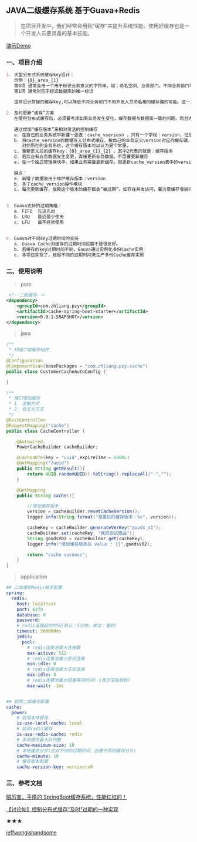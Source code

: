 ## JAVA二级缓存系统 基于Guava+Redis
> 在项目开发中，我们经常会用到“缓存”来提升系统性能。使用好缓存也是一个开发人员要具备的基本技能。

[演示Demo](https://github.com/zhangliang1024/spring-fox-spring-boot-sample/tree/master/src/main/java/com/zhliang/pzy/spring/fox/cache)

### 一、项目介绍
```markdown
1. 大型分布式系统缓存key设计：
   示例：{0}_area_{1}
   第0项 通常会用一个用于标识业务意义的字符串，如：命名空间、业务部门。不同业务部门可以自定义
   第1项 通常对应于标识数据库的唯一标识
   
   这样设计拼接的缓存key,可以降低不同业务部门不同开发人员命名相同缓存键的可能。这一点在一个业务部门众多而部署的分布式缓存系统只有一套的环境下显得尤为重要。
   
2. 及时更新“缓存”方案
   在使用分布式缓存后，必须要考虑如果业务发生变化，缓存数据与数据库一致的问题。而且大多时时候，缓存中的数据会涉及到很多业务联系。
   
   通过增加“缓存版本”来相对灵活的控制缓存
   a. 在自己的业务系统中新建一张表：cache_vseriosn ，只有一个字段：version，记录缓存版本。并初始化一条记录，且只有一条记录
   b. 将cache_version的数据写入分布式缓存，按自己的业务定义version对应的缓存键。如：namespace_area_areaid_version:v0
      对你所在的业务系统，这个缓存版本可以认为是个常量。
   c. 重新定义后的缓存key：{0}_area_{1}_{2} 。其中2代表的就是：缓存版本
   d. 若后台有业务数据发生变更，直接更新业务数据。不需要更新缓存
   e. 在一个独立管理模块中，如果业务需要更新缓存。则更新cache_version表中的version记录，并重置分布式缓存中的version值。
   
   缺点：
   a. 新增了数据表用于维护缓存版本：version
   b. 多了cache_version操作模块
   c. 每次更新缓存，依赖这个版本的缓存都会“被过期”。如存在并发访问，要注意缓存雪崩问题   
      
       
3. Guava支持的过期策略：
   a. FIFO  先进先出
   b. LRU   最近最少使用  
   c. LFU   最不经常使用
   
   
4. Guava对不同key过期时间的支持
   a. Guava Cache对缓存的过期时间设置不是很友好。
   b. 若缓存的key过期时间不同，Gauva通过实例化多份Cache实例
   c. 本项目实现了，根据不同的过期时间来生产多份Cache缓存实例     

```


### 二、使用说明
> pom
```xml
 <!--二级缓存-->
<dependency>
    <groupId>com.zhliang.pzy</groupId>
    <artifactId>cache-spring-boot-starter</artifactId>
    <version>0.0.1-SNAPSHOT</version>
</dependency>
```
> java
```java
/**
 * 扫描二级缓存组件
 */
@Configuration
@ComponentScan(basePackages = "com.zhliang.pzy.cache")
public class CustomerCacheAutoConfig {

}

/**
 * 接口增加缓存
 * 1. 注解方式
 * 2. 自定义方式
 */
@RestController
@RequestMapping("cache")
public class CacheController {

    @Autowired
    PowerCacheBuilder cacheBuilder;

    @Cacheable(key = "uuid",expireTime = 6000L)
    @GetMapping("/uuid")
    public String getResult(){
        return UUID.randomUUID().toString().replaceAll("-","");
    }

    @GetMapping
    public String cache(){

        //增加缓存版本
        version = cacheBuilder.resetCacheVersion();
        logger.info(String.format("重置后的缓存版本：%s", version));

        cacheKey = cacheBuilder.generateVerKey("goods_v1");
        cacheBuilder.set(cacheKey, "我的测试商品");
        String goodsVO2 = cacheBuilder.get(cacheKey);
        logger.info("增加缓存版本后 value : {}",goodsVO2);

        return "cache suceess";
    }
}
```
> application
```yaml
## 二级缓存Redis相关配置
spring:
  redis:
    host: localhost
    port: 6379
    database: 0
    password:
    # redis连接超时时间(默认：5分钟，单位：毫秒)
    timeout: 300000ms
    jedis:
      pool:
        # redis连接池最大连接数
        max-active: 512
        # redis连接池最小空闲连接
        min-idle: 0
        # redis连接池最大空闲连接
        max-idle: 8
        # redis连接池最大阻塞等待时间(-1表示没有限制)
        max-wait: -1ms


## 启用二级缓存配置
cache:
  power:
    # 启用本地缓存
    is-use-local-cache: local
    # 启用redis缓存
    is-use-redis-cache: redis
    # 本地缓存最大队列数
    cache-maximum-size: 10
    # 本地缓存分片(应对不同的过期时间，创建不同的缓存分片)
    cache-minute: 10
    # 缓存版本配置
    cache-version-key: version:v0
```


### 三、参考文档
> 

[贼厉害，手撸的 SpringBoot缓存系统，性能杠杠的！](https://blog.csdn.net/qq_17231297/article/details/108544347)

[【讨论帖】控制分布式缓存“及时”过期的一种实现](https://blog.csdn.net/weixin_34015336/article/details/90094421)

★★★

[jeffwongishandsome](https://www.cnblogs.com/jeffwongishandsome)

